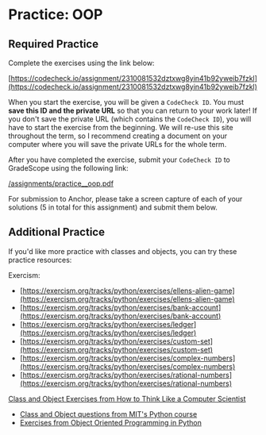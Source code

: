 <!--meta exposure: initial -->
<!--meta assessmentFormat: ProblemSet -->
<!--meta submissionVia: CodeCheck -->
<!--meta instructionType: specific -->
<!--meta submissionFormatFlexibility: no -->
<!--meta submissionTopicFlexibility: no -->
<!--meta rubricAvailable: yes -->
<!--meta rubricShared: yes -->
<!--meta groupWork: no -->
<!--meta automatedGrading: 100 -->
<!--meta studentInstructionsLink: https://codecheck.io/assignment/2310081532dztxwg8yin41b92yweib7fzkl -->
<!--meta topics: classes, references -->

# Practice: OOP

## Required Practice

Complete the exercises using the link below:

[https://codecheck.io/assignment/2310081532dztxwg8yin41b92yweib7fzkl](https://codecheck.io/assignment/2310081532dztxwg8yin41b92yweib7fzkl)

When you start the exercise, you will be given a `CodeCheck ID`.  You must **save this ID and the private URL** so that you can return to your work later!  If you don't save the private URL (which contains the `CodeCheck ID`), you will have to start the exercise from the beginning.  We will re-use this site throughout the term, so I recommend creating a document on your computer where you will save the private URLs for the whole term.

After you have completed the exercise, submit your `CodeCheck ID` to GradeScope using the following link:

[/assignments/practice__oop.pdf](/assignments/practice__oop.pdf)

For submission to Anchor, please take a screen capture of each of your solutions (5 in total for this assignment) and submit them below.  

## Additional Practice

If you'd like more practice with classes and objects, you can try these practice resources:

Exercism:

- [https://exercism.org/tracks/python/exercises/ellens-alien-game](https://exercism.org/tracks/python/exercises/ellens-alien-game)
- [https://exercism.org/tracks/python/exercises/bank-account](https://exercism.org/tracks/python/exercises/bank-account)
- [https://exercism.org/tracks/python/exercises/ledger](https://exercism.org/tracks/python/exercises/ledger)
- [https://exercism.org/tracks/python/exercises/custom-set](https://exercism.org/tracks/python/exercises/custom-set)
- [https://exercism.org/tracks/python/exercises/complex-numbers](https://exercism.org/tracks/python/exercises/complex-numbers)
- [https://exercism.org/tracks/python/exercises/rational-numbers](https://exercism.org/tracks/python/exercises/rational-numbers)

[Class and Object Exercises from How to Think Like a Computer
    Scientist](https://runestone.academy/ns/books/published/httlacs/classes-basics_exercises.html?mode=browsing)

- [Class and Object questions from MIT's Python course](https://web.mit.edu/6.s189/www/handouts/hw4/homework_4.pdf)
- [Exercises from Object Oriented Programming in Python](https://python-textbok.readthedocs.io/en/1.0/Classes.html)
